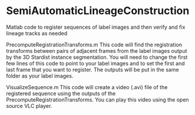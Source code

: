 # SemiAutomaticLineageConstruction
Matlab code to register sequences of label images and then verify and fix lineage tracks as needed

PrecomputeRegistrationTransforms.m
  This code will find the registration transforms between pairs of adjacent frames from the label images output by the 3D Stardist instance segmentation. You will need to change the first few lines of this code to point to your label images and to set the first and last frame that you want to register. The outputs will be put in the same folder as your label images.
  
VisualizeSequence.m
  This code will create a video (.avi) file of the registered sequence using the outputs of the PrecomputeRegistrationTransforms. You can play this video using the open source VLC player.

